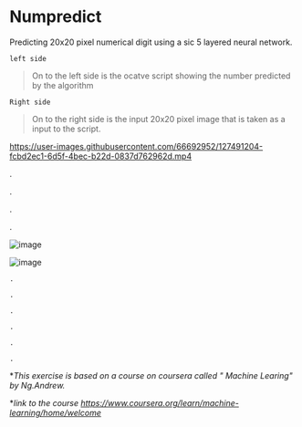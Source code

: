 # Numpredict
Predicting 20x20 pixel numerical digit using a sic 5 layered  neural network.

`left side`
> On to the left side is the ocatve script showing the number predicted by the algorithm

`Right side`
>On to the right side is the input 20x20 pixel image that is taken as a input to the script.


https://user-images.githubusercontent.com/66692952/127491204-fcbd2ec1-6d5f-4bec-b22d-0837d762962d.mp4

.

.

.

.

![image](https://user-images.githubusercontent.com/66692952/127493640-b8a46e5c-d6fe-4929-9675-d50feb7f417c.png)

![image](https://user-images.githubusercontent.com/66692952/127493502-21d78b5b-eb17-4df5-9cdb-5eaef0c7229f.png)



`.`

`.`

`.`

`.`

`.`

`.`

*_This exercise is based on a course on coursera called " Machine Learing" by Ng.Andrew._

*_link to the course https://www.coursera.org/learn/machine-learning/home/welcome_

